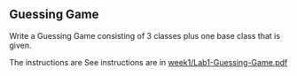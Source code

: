 ## Guessing Game

Write a Guessing Game consisting of 3 classes plus one base class that is given.

The instructions are See instructions are in [week1/Lab1-Guessing-Game.pdf](https://skeoop.github.io/week1/Lab1-Guessing-Game.pdf)


